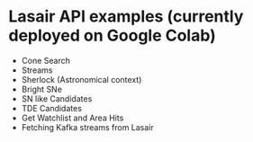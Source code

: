 # Lasair API examples (currently deployed on Google Colab)

 - Cone Search
 - Streams
 - Sherlock (Astronomical context)
 - Bright SNe
 - SN like Candidates
 - TDE Candidates
 - Get Watchlist and Area Hits
 - Fetching Kafka streams from Lasair

